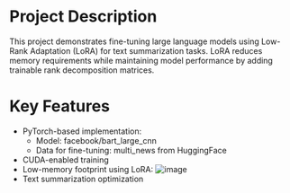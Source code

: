 # Project Description
This project demonstrates fine-tuning large language models using Low-Rank Adaptation (LoRA) for text summarization tasks. LoRA reduces memory requirements while maintaining model performance by adding trainable rank decomposition matrices.

# Key Features
- PyTorch-based implementation:
    - Model: facebook/bart_large_cnn
    - Data for fine-tuning: multi_news from HuggingFace
- CUDA-enabled training
- Low-memory footprint using LoRA:
  ![image](https://github.com/user-attachments/assets/60a69988-e4dc-4c05-9997-62192a0cf5fd)
- Text summarization optimization
